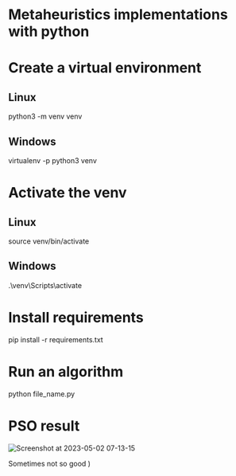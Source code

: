 # Metaheuristics implementations with python

# Create a virtual environment
## Linux
python3 -m venv venv
## Windows
virtualenv -p python3 venv

# Activate the venv
## Linux
source venv/bin/activate
## Windows
.\venv\Scripts\activate

# Install requirements
pip install -r requirements.txt

# Run an algorithm
python file_name.py

# PSO result
![Screenshot at 2023-05-02 07-13-15](https://user-images.githubusercontent.com/107351924/235578199-559e6239-d18e-4dc3-8540-30a8ba22f663.png)

Sometimes not so good )
